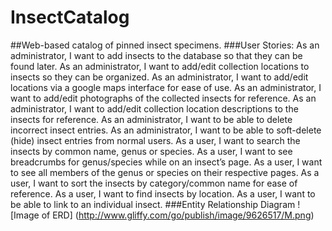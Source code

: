 # InsectCatalog
##Web-based catalog of pinned insect specimens.
###User Stories:
As an administrator, I want to add insects to the database so that they can be found later.
As an administrator, I want to add/edit collection locations to insects so they can be organized.
As an administrator, I want to add/edit locations via a google maps interface for ease of use.
As an administrator, I want to add/edit photographs of the collected insects for reference.
As an administrator, I want to add/edit collection location descriptions to the insects for reference.
As an administrator, I want to be able to delete incorrect insect entries.
As an administrator, I want to be able to soft-delete (hide) insect entries from normal users.
As a user, I want to search the insects by common name, genus or species.
As a user, I want to see breadcrumbs for genus/species while on an insect’s page.
As a user, I want to see all members of the genus or species on their respective pages.
As a user, I want to sort the insects by category/common name for ease of reference.
As a user, I want to find insects by location.
As a user, I want to be able to link to an individual insect.
###Entity Relationship Diagram
![Image of ERD]
(http://www.gliffy.com/go/publish/image/9626517/M.png)